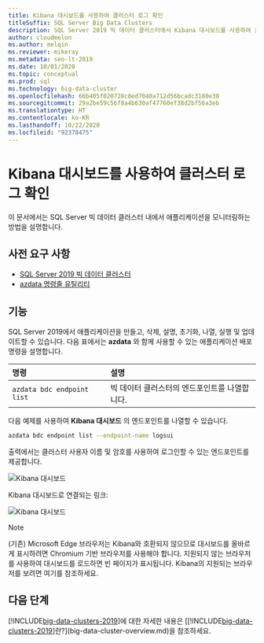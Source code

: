 ```yaml
---
title: Kibana 대시보드를 사용하여 클러스터 로그 확인
titleSuffix: SQL Server Big Data Clusters
description: SQL Server 2019 빅 데이터 클러스터에서 Kibana 대시보드를 사용하여 클러스터를 모니터링합니다.
author: cloudmelon
ms.author: melqin
ms.reviewer: mikeray
ms.metadata: seo-lt-2019
ms.date: 10/01/2020
ms.topic: conceptual
ms.prod: sql
ms.technology: big-data-cluster
ms.openlocfilehash: 66b405f020728c0ed7040a712d56bcadc3180e38
ms.sourcegitcommit: 29a2be59c56f8a4b630af47760ef38d2bf56a3eb
ms.translationtype: HT
ms.contentlocale: ko-KR
ms.lasthandoff: 10/22/2020
ms.locfileid: "92378475"
---
```

# <a name="check-out-cluster-logs--with-kibana-dashboard"></a>Kibana 대시보드를 사용하여 클러스터 로그 확인

이 문서에서는 SQL Server 빅 데이터 클러스터 내에서 애플리케이션을 모니터링하는 방법을 설명합니다.

## <a name="prerequisites"></a>사전 요구 사항

- [SQL Server 2019 빅 데이터 클러스터](deployment-guidance.md)
- [azdata 명령줄 유틸리티](deploy-install-azdata.md)

## <a name="capabilities"></a>기능

SQL Server 2019에서 애플리케이션을 만들고, 삭제, 설명, 초기화, 나열, 실행 및 업데이트할 수 있습니다. 다음 표에서는 **azdata** 와 함께 사용할 수 있는 애플리케이션 배포 명령을 설명합니다.

|명령 |설명 |
|:---|:---|
|`azdata bdc endpoint list` | 빅 데이터 클러스터의 엔드포인트를 나열합니다. |


다음 예제를 사용하여 **Kibana 대시보드** 의 엔드포인트를 나열할 수 있습니다.

```bash
azdata bdc endpoint list --endpoint-name logsui 
```

출력에서는 클러스터 사용자 이름 및 암호를 사용하여 로그인할 수 있는 엔드포인트를 제공합니다. 

![Kibana 대시보드](media/big-data-cluster-monitor-cluster/kibana-dashboard-endpoint.png)


Kibana 대시보드로 연결되는 링크:

![Kibana 대시보드](./media/view-cluster-status/kibana-dashboard.png)

> [!NOTE]
> (기존) Microsoft Edge 브라우저는 Kibana와 호환되지 않으므로 대시보드를 올바르게 표시하려면 Chromium 기반 브라우저를 사용해야 합니다. 지원되지 않는 브라우저를 사용하여 대시보드를 로드하면 빈 페이지가 표시됩니다. Kibana의 지원되는 브라우저를 보려면 여기를 참조하세요.

## <a name="next-steps"></a>다음 단계

[!INCLUDE[big-data-clusters-2019](../includes/ssbigdataclusters-ss-nover.md)]에 대한 자세한 내용은 [[!INCLUDE[big-data-clusters-2019](../includes/ssbigdataclusters-ver15.md)]란?](big-data-cluster-overview.md)을 참조하세요.
